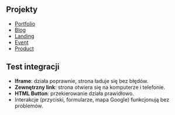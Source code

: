 ## Projekty
- [Portfolio](https://edgarqer.github.io/Web5/Portfolio/)
- [Blog](https://edgarqer.github.io/Web5/Blog/)
- [Landing](https://edgarqer.github.io/Web5/Landing/)
- [Event](https://edgarqer.github.io/Web5/Event/)
- [Product](https://edgarqer.github.io/Web5/Product/)


## Test integracji
- **Iframe**: działa poprawnie, strona ładuje się bez błędów.  
- **Zewnętrzny link**: strona otwiera się na komputerze i telefonie.  
- **HTML Button**: przekierowanie działa prawidłowo.
- Interakcje (przyciski, formularze, mapa Google) funkcjonują bez problemów.
